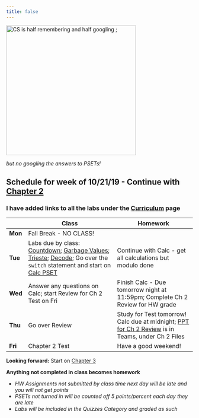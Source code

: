 ```yaml
---
title: false
---
```


<!-- # Hello, world! -->

<img src="https://i.chzbgr.com/full/9340633600/h4CFEC57B/" alt="CS is half remembering and half googling ;" height="350">

*but no googling the answers to PSETs!*

## Schedule for week of 10/21/19 - Continue with [Chapter 2](curriculum/2)
<!--
  - **Mon:** Fall Break - NO CLASS!
  - **Tue:** Labs due by class: [Countdown](https://lab.cs50.io/candib80/cs50labs/c/arrayCountdown/); [Garbage Values](https://lab.cs50.io/candib80/cs50labs/c/garbage/); [Trieste](https://lab.cs50.io/candib80/cs50labs/c/trieste/); [Decode](https://lab.cs50.io/candib80/cs50labs/c/decode/)
    - Go over the `switch` statement and start on [Calc PSET](https://docs.cs50.net/2019/ap/problems/calc/calc.html) 
    - HW: Continue with [Calc](https://docs.cs50.net/2019/ap/problems/calc/calc.html) - get all calculations but modulo done 
  - **Wed:** Answer any questions on [Calc](https://docs.cs50.net/2019/ap/problems/calc/calc.html); Start Review for Ch 2 Test on Fri
    - HW: Finish [Calc](https://docs.cs50.net/2019/ap/problems/calc/calc.html) - Due tomorrow night  
       Complete Ch 2 Review for HW grade
  - **Thu:** Go over Review
    - HW: Study for Test tomorrow!  
         Calc due at midnight
  - **Fri:** Chapter 2 Test -->

### I have added links to all the labs under the [Curriculum](/curriculum/index.md) page

  |       |Class                  |Homework   |
  |-------|---------              |---------  |
  |**Mon**|Fall Break - NO CLASS! |           |
  |**Tue**|Labs due by class: [Countdown](https://lab.cs50.io/candib80/cs50labs/c/arrayCountdown/); [Garbage Values](https://lab.cs50.io/candib80/cs50labs/c/garbage/); [Trieste](https://lab.cs50.io/candib80/cs50labs/c/trieste/); [Decode](https://lab.cs50.io/candib80/cs50labs/c/decode/); Go over the `switch` statement and start on [Calc PSET](https://docs.cs50.net/2019/ap/problems/calc/calc.html) |Continue with Calc - get all calculations but modulo done|
  |**Wed**|Answer any questions on Calc; start Review for Ch 2 Test on Fri| Finish Calc - Due tomorrow night at 11:59pm; Complete Ch 2 Review for HW grade|
  |**Thu**|Go over Review         |Study for Test tomorrow! Calc due at midnight; [PPT for Ch 2 Review](https://teams.microsoft.com/l/file/F56D7111-D82B-4F0B-BD4F-AFF022D6966E?tenantId=bb0d39a7-51ab-4b2a-b2a5-2892b0361a99&fileType=pptx&objectUrl=https%3A%2F%2Fparrottacademy.sharepoint.com%2Fsites%2F19-20APCSP%2FShared%20Documents%2FCh%202%2FCh2Review.pptx&baseUrl=https%3A%2F%2Fparrottacademy.sharepoint.com%2Fsites%2F19-20APCSP&serviceName=teams&threadId=19:95aaada2239345ab9625183365f33c83@thread.skype&groupId=d53e228c-3a1a-4789-b122-bf4cbeee01f5) is in Teams, under Ch 2 Files|
  |**Fri**|Chapter 2 Test         |Have a good weekend! |

**Looking forward:** Start on [Chapter 3](curriculum/3)

**Anything not completed in class becomes homework**
  - *HW Assignments not submitted by class time next day will be late and you will not get points*
  - *PSETs not turned in will be counted off 5 points/percent each day they are late*
  - *Labs will be included in the Quizzes Category and graded as such*

<!-- This is CS50 AP, Harvard University's introduction to the intellectual enterprises of computer science and the art of programming for students in high school, which satisfies the College Board's AP CS Principles curriculum framework.

<iframe src="https://www.youtube.com/embed/tZxLMIk_SaY?playlist=GAB6Gm7pTTA"></iframe> -->
